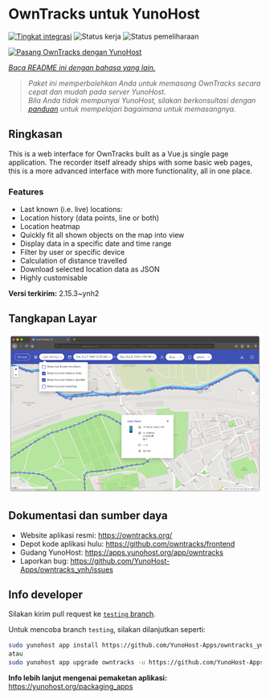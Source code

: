 <!--
N.B.: README ini dibuat secara otomatis oleh <https://github.com/YunoHost/apps/tree/master/tools/readme_generator>
Ini TIDAK boleh diedit dengan tangan.
-->

# OwnTracks untuk YunoHost

[![Tingkat integrasi](https://apps.yunohost.org/badge/integration/owntracks)](https://ci-apps.yunohost.org/ci/apps/owntracks/)
![Status kerja](https://apps.yunohost.org/badge/state/owntracks)
![Status pemeliharaan](https://apps.yunohost.org/badge/maintained/owntracks)

[![Pasang OwnTracks dengan YunoHost](https://install-app.yunohost.org/install-with-yunohost.svg)](https://install-app.yunohost.org/?app=owntracks)

*[Baca README ini dengan bahasa yang lain.](./ALL_README.md)*

> *Paket ini memperbolehkan Anda untuk memasang OwnTracks secara cepat dan mudah pada server YunoHost.*  
> *Bila Anda tidak mempunyai YunoHost, silakan berkonsultasi dengan [panduan](https://yunohost.org/install) untuk mempelajari bagaimana untuk memasangnya.*

## Ringkasan

This is a web interface for OwnTracks built as a Vue.js single page application. The recorder itself already ships with some basic web pages, this is a more advanced interface with more functionality, all in one place.

### Features

- Last known (i.e. live) locations:
- Location history (data points, line or both)
- Location heatmap
- Quickly fit all shown objects on the map into view
- Display data in a specific date and time range
- Filter by user or specific device
- Calculation of distance travelled
- Download selected location data as JSON
- Highly customisable


**Versi terkirim:** 2.15.3~ynh2

## Tangkapan Layar

![Tangkapan Layar pada OwnTracks](./doc/screenshots/screenshot.png)

## Dokumentasi dan sumber daya

- Website aplikasi resmi: <https://owntracks.org/>
- Depot kode aplikasi hulu: <https://github.com/owntracks/frontend>
- Gudang YunoHost: <https://apps.yunohost.org/app/owntracks>
- Laporkan bug: <https://github.com/YunoHost-Apps/owntracks_ynh/issues>

## Info developer

Silakan kirim pull request ke [`testing` branch](https://github.com/YunoHost-Apps/owntracks_ynh/tree/testing).

Untuk mencoba branch `testing`, silakan dilanjutkan seperti:

```bash
sudo yunohost app install https://github.com/YunoHost-Apps/owntracks_ynh/tree/testing --debug
atau
sudo yunohost app upgrade owntracks -u https://github.com/YunoHost-Apps/owntracks_ynh/tree/testing --debug
```

**Info lebih lanjut mengenai pemaketan aplikasi:** <https://yunohost.org/packaging_apps>
